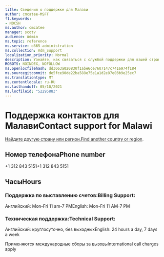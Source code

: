 ```yaml
---
title: Сведения о поддержке для Малави
author: cmcatee-MSFT
f1.keywords:
- NOCSH
ms.author: cmcatee
manager: scotv
audience: Admin
ms.topic: reference
ms.service: o365-administration
ms.collection: Adm_Support
localization_priority: Normal
description: Узнайте, как связаться с службой поддержки для вашей страны или региона.
ROBOTS: NOINDEX, NOFOLLOW
ms.openlocfilehash: dd3663a020830f1abe6ce7607147c7416974f184
ms.sourcegitcommit: de5fce90de22ba588e75e1a1d2e87e03b9e25ec7
ms.translationtype: MT
ms.contentlocale: ru-RU
ms.lasthandoff: 05/10/2021
ms.locfileid: "52295883"
---
```

# <a name="contact-support-for-malawi"></a><span data-ttu-id="bf5a8-103">Поддержка контактов для Малави</span><span class="sxs-lookup"><span data-stu-id="bf5a8-103">Contact support for Malawi</span></span>

<span data-ttu-id="bf5a8-104">[Найдите другую страну или регион.](../../business-video/get-help-support.md)</span><span class="sxs-lookup"><span data-stu-id="bf5a8-104">[Find another country or region](../../business-video/get-help-support.md).</span></span>

## <a name="phone-number"></a><span data-ttu-id="bf5a8-105">Номер телефона</span><span class="sxs-lookup"><span data-stu-id="bf5a8-105">Phone number</span></span>
<span data-ttu-id="bf5a8-106">+1 312 843 5151</span><span class="sxs-lookup"><span data-stu-id="bf5a8-106">+1 312 843 5151</span></span>

## <a name="hours"></a><span data-ttu-id="bf5a8-107">Часы</span><span class="sxs-lookup"><span data-stu-id="bf5a8-107">Hours</span></span>
### <a name="billing-support"></a><span data-ttu-id="bf5a8-108">Поддержка по выставлению счетов:</span><span class="sxs-lookup"><span data-stu-id="bf5a8-108">Billing Support:</span></span>

<span data-ttu-id="bf5a8-109">Английский: Mon-Fri 11 am-7 PM</span><span class="sxs-lookup"><span data-stu-id="bf5a8-109">English: Mon-Fri 11 AM-7 PM</span></span>

### <a name="technical-support"></a><span data-ttu-id="bf5a8-110">Техническая поддержка:</span><span class="sxs-lookup"><span data-stu-id="bf5a8-110">Technical Support:</span></span>

<span data-ttu-id="bf5a8-111">Английский: круглосуточно, без выходных</span><span class="sxs-lookup"><span data-stu-id="bf5a8-111">English: 24 hours a day, 7 days a week</span></span>

<span data-ttu-id="bf5a8-112">Применяются международные сборы за вызовы</span><span class="sxs-lookup"><span data-stu-id="bf5a8-112">International call charges apply</span></span>
